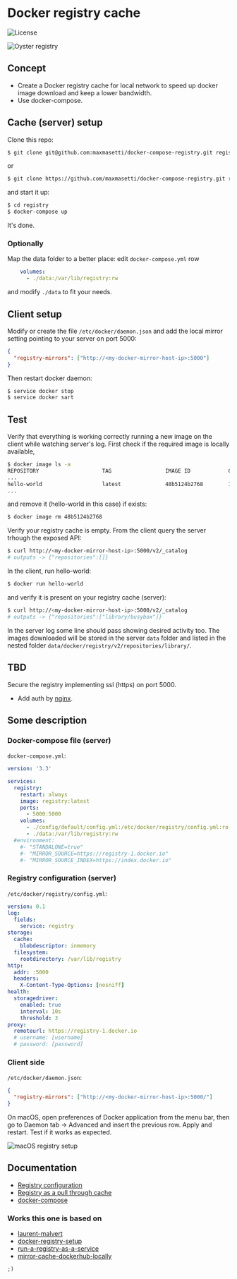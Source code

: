 # Docker registry cache

![License](https://img.shields.io/packagist/l/cakephp/app.svg?style=flat-square)

![Oyster registry](https://www.docker.com/sites/default/files/oyster-registry-3.png)

## Concept

- Create a Docker registry cache for local network to speed up docker image download and keep a lower bandwidth.
- Use docker-compose.

## Cache (server) setup

Clone this repo:

```bash
$ git clone git@github.com:maxmasetti/docker-compose-registry.git registry
```
or 

```bash
$ git clone https://github.com/maxmasetti/docker-compose-registry.git registry
```
and start it up:

```bash
$ cd registry
$ docker-compose up
```
It's done.

### Optionally
Map the data folder to a better place: edit `docker-compose.yml` row

```yaml
    volumes:
      - ./data:/var/lib/registry:rw
```
and modify `./data` to fit your needs.


## Client setup

Modify or create the file `/etc/docker/daemon.json` and add the local mirror setting pointing to your server on port 5000:

```json
{
  "registry-mirrors": ["http://<my-docker-mirror-host-ip>:5000"]
}
```

Then restart docker daemon:

```bash
$ service docker stop
$ service docker sart
```

## Test
Verify that everything is working correctly running a new image on the client while watching server's log. First check if the required image is locally available,

```bash
$ docker image ls -a
REPOSITORY                    TAG                 IMAGE ID            CREATED             SIZE
...
hello-world                   latest              48b5124b2768        14 months ago       1.84kB
...
```
and remove it (hello-world in this case) if exists:

```bash
$ docker image rm 48b5124b2768
```
Verify your registry cache is empty. From the client query the server trhough the exposed API:

```bash
$ curl http://<my-docker-mirror-host-ip>:5000/v2/_catalog
# outputs -> {"repositories":[]}
```

In the client, run hello-world:

```bash
$ docker run hello-world
```
and verify it is present on your registry cache (server):

```bash
$ curl http://<my-docker-mirror-host-ip>:5000/v2/_catalog
# outputs -> {"repositories":["library/busybox"]}
```

In the server log some line should pass showing desired activity too.
The images downloaded will be stored in the server `data` folder and listed in the nested folder `data/docker/registry/v2/repositories/library/`.

## TBD
Secure the registry implementing ssl (https) on port 5000.

- Add auth by [nginx](https://distribution.github.io/distribution/recipes/nginx/).

## Some description

### Docker-compose file (server)

`docker-compose.yml`:

```yaml
version: '3.3'

services:
  registry:
    restart: always
    image: registry:latest
    ports:
      - 5000:5000
    volumes:
      - ./config/default/config.yml:/etc/docker/registry/config.yml:ro
      - ./data:/var/lib/registry:rw
  #environment:
    #- "STANDALONE=true"
    #- "MIRROR_SOURCE=https://registry-1.docker.io"
    #- "MIRROR_SOURCE_INDEX=https://index.docker.io"
```
 
### Registry configuration (server)

`/etc/docker/registry/config.yml`:

```yaml
version: 0.1
log:
  fields:
    service: registry
storage:
  cache:
    blobdescriptor: inmemory
  filesystem:
    rootdirectory: /var/lib/registry
http:
  addr: :5000
  headers:
    X-Content-Type-Options: [nosniff]
health:
  storagedriver:
    enabled: true
    interval: 10s
    threshold: 3
proxy:
  remoteurl: https://registry-1.docker.io
  # username: [username]
  # password: [password]
```

### Client side

`/etc/docker/daemon.json`:

```json
{
  "registry-mirrors": ["http://<my-docker-mirror-host-ip>:5000/"]
}
```
On macOS, open preferences of Docker application from the menu bar, then go to  Daemon tab -> Advanced and insert the previous row. Apply and restart. Test if it works as expected.

![macOS registry setup](https://dl.dropboxusercontent.com/s/lietx1gxcbg621o/macOS-docker-registry-setup.png)


## Documentation
- [Registry configuration](https://docs.docker.com/registry/configuration/)
- [Registry as a pull through cache](https://docs.docker.com/registry/recipes/mirror/)
- [docker-compose](https://docs.docker.com/compose/compose-file/)

### Works this one is based on
- [laurent-malvert](https://github.com/laurent-malvert/docker-registry-proxy-cache)
- [docker-registry-setup](https://github.com/kwk/docker-registry-setup)
- [run-a-registry-as-a-service](https://github.com/docker/docker.github.io/blob/master/registry/deploying.md#run-a-registry-as-a-service)
- [mirror-cache-dockerhub-locally](https://hackernoon.com/mirror-cache-dockerhub-locally-for-speed-f4eebd21a5ca)


`;)`

